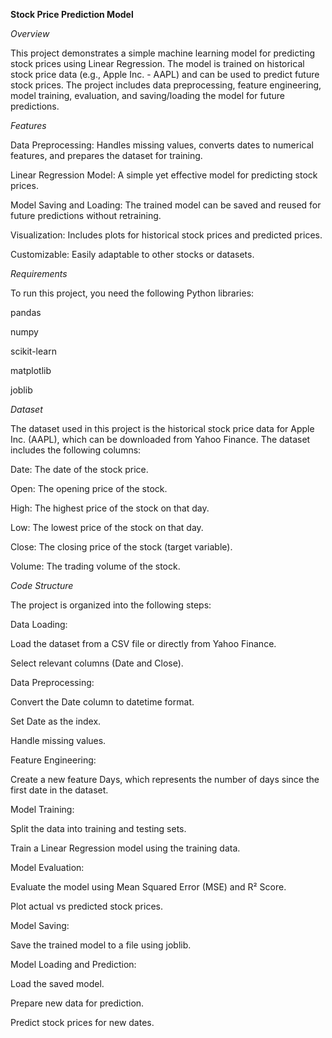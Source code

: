 **Stock Price Prediction Model**

*Overview*

This project demonstrates a simple machine learning model for predicting stock prices using Linear Regression. 
The model is trained on historical stock price data (e.g., Apple Inc. - AAPL) and can be used to predict future stock prices. 
The project includes data preprocessing, feature engineering, model training, evaluation, and saving/loading the model for future predictions.

*Features*

Data Preprocessing: Handles missing values, converts dates to numerical features, and prepares the dataset for training.

Linear Regression Model: A simple yet effective model for predicting stock prices.

Model Saving and Loading: The trained model can be saved and reused for future predictions without retraining.

Visualization: Includes plots for historical stock prices and predicted prices.

Customizable: Easily adaptable to other stocks or datasets.

*Requirements*

To run this project, you need the following Python libraries:

pandas

numpy

scikit-learn

matplotlib

joblib

*Dataset*

The dataset used in this project is the historical stock price data for Apple Inc. (AAPL), which can be downloaded from Yahoo Finance. The dataset includes the following columns:

Date: The date of the stock price.

Open: The opening price of the stock.

High: The highest price of the stock on that day.

Low: The lowest price of the stock on that day.

Close: The closing price of the stock (target variable).

Volume: The trading volume of the stock.

*Code Structure*

The project is organized into the following steps:

Data Loading:

Load the dataset from a CSV file or directly from Yahoo Finance.

Select relevant columns (Date and Close).

Data Preprocessing:

Convert the Date column to datetime format.

Set Date as the index.

Handle missing values.

Feature Engineering:

Create a new feature Days, which represents the number of days since the first date in the dataset.

Model Training:

Split the data into training and testing sets.

Train a Linear Regression model using the training data.

Model Evaluation:

Evaluate the model using Mean Squared Error (MSE) and R² Score.

Plot actual vs predicted stock prices.

Model Saving:

Save the trained model to a file using joblib.

Model Loading and Prediction:

Load the saved model.

Prepare new data for prediction.

Predict stock prices for new dates.


